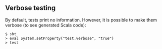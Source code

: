 ## Verbose testing

By default, tests print no information. However, it is possible to make them verbose (to see generated Scala code):


    $ sbt
    > eval System.setProperty("test.verbose", "true")
    > test
